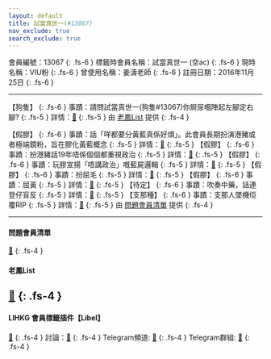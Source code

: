 ```yaml
---
layout: default
title: 試當真世一(#13067)
nav_exclude: true
search_exclude: true
---
```


會員編號：13067
{: .fs-6 }
標籤時會員名稱：試當真世一 (空ac)
{: .fs-6 }
現時名稱：VIU粉
{: .fs-6 }
曾使用名稱：姜濤老師
{: .fs-6 }
註冊日期：2016年11月25日
{: .fs-6 }

---

<div class="code-example" markdown="1">

【狗隻】
{: .fs-6 }
事蹟：請問試當真世一(狗隻#13067)你屙尿嗰陣起左腳定右腳?
{: .fs-5 }
詳情：[🔗](https://lih.kg/2713971)
{: .fs-5 }
由 [老鳳List](#老鳳list) 提供
{: .fs-4 }

</div>
<div class="code-example" markdown="1">

【假膠】
{: .fs-6 }
事蹟：話「咩都要分黃藍真係好煩」。此會員長期扮演港豬或者極端鏡粉，旨在膠化黃藍概念
{: .fs-5 }
詳情：[🔗](https://lih.kg/bchEsFV)
{: .fs-5 }
【假膠】
{: .fs-6 }
事蹟：扮港豬話19年唔係個個都重視政治
{: .fs-5 }
詳情：[🔗](https://lih.kg/wqJpHHX)
{: .fs-5 }
【假膠】
{: .fs-6 }
事蹟：玩膠宣揚「唔講政治」嘅藍屍邏輯
{: .fs-5 }
詳情：[🔗](https://lih.kg/beJNztV)
{: .fs-5 }
【假膠】
{: .fs-6 }
事蹟：扮屈毛
{: .fs-5 }
詳情：[🔗](https://lih.kg/bdPiqpV)
{: .fs-5 }
【假膠】
{: .fs-6 }
事蹟：屈黃
{: .fs-5 }
詳情：[🔗](https://lih.kg/hABLET)
{: .fs-5 }
【待定】
{: .fs-6 }
事蹟：吹奏中藥，話連登仔盲反
{: .fs-5 }
詳情：[🔗](https://lih.kg/biPJgEV)
{: .fs-5 }
【支那種】
{: .fs-6 }
事蹟：支那人墜機佢覆RIP
{: .fs-5 }
詳情：[🔗](https://lih.kg/bjpAjzV)
{: .fs-5 }
由 [問題會員清單](#問題會員清單) 提供
{: .fs-4 }

</div>

-------------
#### 問題會員清單
[🔗](https://github.com/V4KFDgEw8T/rccnmlhnzv)
{: .fs-4 }
#### 老鳳List
[🔗](https://lihkg.com/thread/2808424)
{: .fs-4 }
-------------
#### LIHKG 會員標籤插件【Libel】
[🔗](https://kitce.github.io/libel)
{: .fs-4 }
討論：[🔗](https://lih.kg/2841778)
{: .fs-4 }
Telegram頻道: [🔗](https://t.me/LibelOfficialChannel)
{: .fs-4 }
Telegram群組: [🔗](https://t.me/LibelOfficialGroup)
{: .fs-4 }
